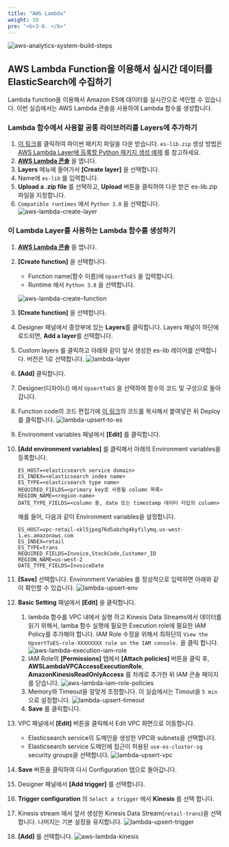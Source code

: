 ```yaml
---
title: "AWS Lambda"
weight: 38
pre: "<b>3-8. </b>"
---
```


![aws-analytics-system-build-steps](/analytics-on-aws/images/aws-analytics-system-build-steps.png)

## AWS Lambda Function을 이용해서 실시간 데이터를 ElasticSearch에 수집하기

Lambda function을 이용해서 Amazon ES에 데이터를 실시간으로 색인할 수 있습니다.
이번 실습에서는 AWS Lambda 콘솔을 사용하여 Lambda 함수를 생성합니다.

### Lambda 함수에서 사용할 공통 라이브러리를 Layers에 추가하기
1. [이 링크](https://github.com/ksmin23/aws-analytics-immersion-day/raw/main/resources/es-lib.zip)를 클릭하여 파이썬 패키지 파일을 다운 받습니다. `es-lib.zip` 생성 방법은 
[AWS Lambda Layer에 등록할 Python 패키지 생성 예제](/ko/reference/) 를 참고하세요.
1. **[AWS Lambda 콘솔](https://console.aws.amazon.com/lambda/home)** 을 엽니다.
2. **Layers** 메뉴에 들어가서 **\[Create layer\]** 을 선택합니다.
3. Name에 `es-lib` 를 입력합니다.
4. **Upload a .zip file** 를 선택하고, **Upload** 버튼을 클릭하여 다운 받은 es-lib.zip 파일을 지정합니다.
5. `Compatible runtimes` 에서 `Python 3.8` 을 선택합니다.
![aws-lambda-create-layer](/analytics-on-aws/images/aws-lambda-create-layer.png)

### 이 Lambda Layer를 사용하는 Lambda 함수를 생성하기
1. **[AWS Lambda 콘솔](https://console.aws.amazon.com/lambda/home)** 을 엽니다.
2. **\[Create function\]** 을 선택합니다.
   * Function name(함수 이름)에 `UpsertToES` 을 입력합니다.
   * Runtime 에서 `Python 3.8` 을 선택합니다.

   ![aws-lambda-create-function](/analytics-on-aws/images/aws-lambda-create-function.png)

3. **\[Create function\]** 을 선택합니다.
4. Designer 패널에서 중앙부에 있는 **Layers**를 클릭합니다. Layers 패널이 하단에 로드되면, **Add a layer**를 선택합니다.
5. Custom layers 를 클릭하고 아래와 같이 앞서 생성한 es-lib 레이어를 선택합니다. 버전은 1로 선택합니다.
   ![lambda-layer](/analytics-on-aws/images/lambda-layer.png)

6. **\[Add\]** 클릭합니다.
7. Designer(디자이너) 에서 `UpsertToES` 을 선택하여 함수의 코드 및 구성으로 돌아갑니다.
8.  Function code의 코드 편집기에 [이 링크](https://raw.githubusercontent.com/ksmin23/aws-analytics-immersion-day/main/src/main/python/UpsertToES/upsert_to_es.py)의 코드를 복사해서 붙여넣은 뒤 Deploy 를 클릭합니다.
   ![lambda-upsert-to-es](/analytics-on-aws/images/lambda-upsert-to-es.png)

9.  Environment variables 패널에서 **\[Edit\]** 를 클릭합니다.
10. **\[Add environment variables\]** 를 클릭해서 아래의 Environment variables을 등록합니다.
    ```shell script
    ES_HOST=<elasticsearch service domain>
    ES_INDEX=<elasticsearch index name>
    ES_TYPE=<elasticsearch type name>
    REQUIRED_FIELDS=<primary key로 사용될 column 목록>
    REGION_NAME=<region-name>
    DATE_TYPE_FIELDS=<column 중, date 또는 timestamp 데이터 타입의 column>
    ```
    예를 들어, 다음과 같이 Environment variables을 설정합니다.
    ```buildoutcfg
    ES_HOST=vpc-retail-xkl5jpog76d5abzhg4kyfilymq.us-west-1.es.amazonaws.com
    ES_INDEX=retail
    ES_TYPE=trans
    REQUIRED_FIELDS=Invoice,StockCode,Customer_ID
    REGION_NAME=us-west-2
    DATE_TYPE_FIELDS=InvoiceDate
    ```
    
11. **\[Save\]** 선택합니다. Environment Variables 를 정상적으로 입력하면 아래와 같이 확인할 수 있습니다.
    ![lambda-upsert-env](/analytics-on-aws/images/lambda-upsert-env.png)
12. **Basic Setting** 패널에서 **[Edit]** 을 클릭합니다. 
    1.  lambda 함수를 VPC 내에서 실행 하고 Kinesis Data Streams에서 데이터를 읽기 위해서, lamba 함수 실행에 필요한 Execution role에 필요한 IAM Policy를 추가해야 합니다.
    IAM Role 수정을 위해서 최하단의 `View the UpsertToES-role-XXXXXXXX role on the IAM console.` 을 클릭 합니다.
    ![aws-lambda-execution-iam-role](/analytics-on-aws/images/lambda-upsert-role.png)
    1.  IAM Role의 **\[Permissions\]** 탭에서 **\[Attach policies\]** 버튼을 클릭 후, 
    **AWSLambdaVPCAccessExecutionRole**, **AmazonKinesisReadOnlyAccess** 를 차례로 추가한 뒤 IAM 콘솔 페이지를 닫습니다.
    ![aws-lambda-iam-role-policies](/analytics-on-aws/images/aws-lambda-iam-role-policies.png)
    2. Memory와 Timeout을 알맞게 조정합니다. 이 실습에서는 Timout을 `5 min` 으로 설정합니다.
    ![lambda-upsert-timeout](/analytics-on-aws/images/lambda-upsert-timeout.png)
    3. **Save** 를 클릭합니다.
13. VPC 패널에서 **\[Edit\]** 버튼을 클릭해서 Edit VPC 화면으로 이동합니다. 
    * Elasticsearch service의 도메인을 생성한 VPC와 subnets을 선택합니다.
    * Elasticsearch service 도메인에 접근이 허용된 `use-es-cluster-sg`
security groups을 선택합니다.
    ![lambda-upsert-vpc](/analytics-on-aws/images/lambda-upsert-vpc.png)

1.  **Save** 버튼을 클릭하여 다시 Configuration 탭으로 돌아갑니다.
2.  Designer 패널에서 **\[Add trigger\]** 를 선택합니다.
3.  **Trigger configuration** 의 `Select a trigger` 에서 **Kinesis** 를 선택 합니다.
4.  Kinesis stream 에서 앞서 생성한 Kinesis Data Stream(`retail-trans`)을 선택합니다. 나머지는 기본 설정을 유지합니다.
    ![lambda-upsert-trigger](/analytics-on-aws/images/lambda-upsert-trigger.png)

5.  **\[Add\]** 를 선택합니다.
![aws-lambda-kinesis](/analytics-on-aws/images/aws-lambda-kinesis.png)

